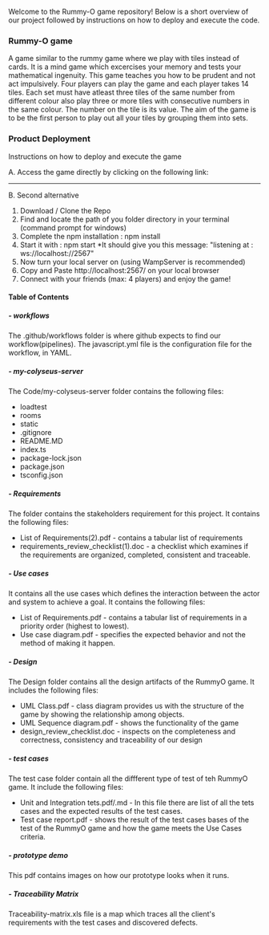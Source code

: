 Welcome to the Rummy-O game repository! Below is a short overview of our project followed by instructions on how to deploy and execute the code.

### Rummy-O game
A game similar to the rummy game where we play with tiles instead of cards. It is a mind game which excercises your memory and tests your mathematical ingenuity. This game teaches you how to be prudent and not act impulsively. Four players can play the game and each player takes 14 tiles. Each set must have atleast three tiles of the same number from different colour also play three or more tiles with consecutive numbers in the same colour. The number on the tile is its value.
The aim of the game is to be the first person to play out all your tiles by grouping them into sets.

### Product Deployment

Instructions on how to deploy and execute the game

A. Access the game directly by clicking on the following link:
________________________________________

B. Second alternative

1. Download / Clone the Repo
2. Find and locate the path of you folder directory in your terminal (command prompt for windows)
3. Complete the npm installation : npm install
4. Start it with : npm start
   *It should give you this message:  "listening at : ws://localhost://2567"
5. Now turn your local server on (using WampServer is recommended)
6. Copy and Paste http://localhost:2567/ on your local browser
7. Connect with your friends (max: 4 players) and enjoy the game!


#### Table of Contents

##### - workflows
The .github/workflows folder is where github expects to find our workflow(pipelines).
The javascript.yml file is the configuration file for the workflow, in YAML.

##### - my-colyseus-server
The Code/my-colyseus-server folder contains the following files:
* loadtest 
* rooms
* static
* .gitignore
* README.MD
* index.ts
* package-lock.json
* package.json
* tsconfig.json

##### - Requirements
The folder contains the stakeholders requirement for this project. It contains the following files:

* List of Requirements(2).pdf - contains a tabular list of requirements
* requirements_review_checklist(1).doc - a checklist which examines if the requirements are organized, completed, consistent and traceable. 

##### - Use cases 
It contains all the use cases which defines the interaction between the actor and system to achieve a goal. It contains the following files: 
* List of Requirements.pdf - contains a tabular list of requirements in a priority order (highest to lowest).
* Use case diagram.pdf - specifies the expected behavior and not the method of making it happen.

##### - Design
The Design folder contains all the design artifacts of the RummyO game. It includes the following files:
* UML Class.pdf - class diagram provides us with the structure of the game by showing the relationship among objects. 
* UML Sequence diagram.pdf - shows the functionality of the game
* design_review_checklist.doc - inspects on the completeness and correctness, consistency and traceability of our design

##### - test cases
The test case folder contain all the diffferent type of test of teh RummyO game. It include the following files:
* Unit and Integration tets.pdf/.md - In this file there are list of all the tets cases and the expected results of the test cases.
* Test case report.pdf - shows the result of the test cases bases of the test of the RummyO game and how the game meets the Use Cases criteria. 

##### - prototype demo 
This pdf contains images on how our prototype looks when it runs.


##### - Traceability Matrix
Traceability-matrix.xls file is a map which traces all the client's requirements with the test cases and discovered defects.






